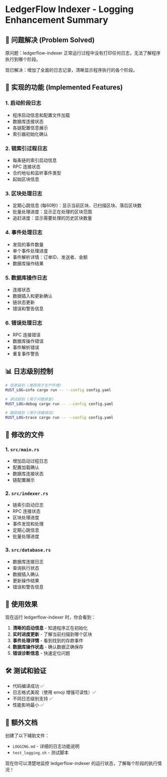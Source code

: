 # LedgerFlow Indexer - Logging Enhancement Summary

## 🎯 问题解决 (Problem Solved)

原问题：ledgerflow-indexer 正常运行过程中没有打印任何日志，无法了解程序执行到哪个阶段。

现已解决：增加了全面的日志记录，清晰显示程序执行的各个阶段。

## 🚀 实现的功能 (Implemented Features)

### 1. 启动阶段日志
- 程序启动信息和配置文件加载
- 数据库连接状态
- 各链配置信息展示
- 索引器初始化确认

### 2. 链索引过程日志
- 每条链的索引启动信息
- RPC 连接状态
- 合约地址和监听事件类型
- 起始区块信息

### 3. 区块处理日志
- 定期心跳信息 (每60秒)：显示当前区块、已扫描区块、落后区块数
- 批量处理进度：显示正在处理的区块范围
- 追赶进度：显示需要处理的历史区块数量

### 4. 事件处理日志
- 发现的事件数量
- 单个事件处理进度
- 事件解析详情：订单ID、发送者、金额
- 数据库操作结果

### 5. 数据库操作日志
- 连接状态
- 数据插入和更新确认
- 链状态更新
- 错误和警告信息

### 6. 错误处理日志
- RPC 连接错误
- 数据库操作错误
- 事件解析错误
- 重复事件警告

## 📊 日志级别控制

```bash
# 信息级别 (推荐用于生产环境)
RUST_LOG=info cargo run -- --config config.yaml

# 调试级别 (用于问题排查)
RUST_LOG=debug cargo run -- --config config.yaml

# 跟踪级别 (用于详细调试)
RUST_LOG=trace cargo run -- --config config.yaml
```

## 🔧 修改的文件

### 1. `src/main.rs`
- 增加启动过程日志
- 配置加载确认
- 数据库连接状态
- 链配置展示

### 2. `src/indexer.rs`
- 链索引启动日志
- RPC 连接状态
- 区块处理进度
- 事件发现和处理
- 定期心跳信息
- 批量处理进度

### 3. `src/database.rs`
- 数据库连接日志
- 查询执行状态
- 数据插入确认
- 更新操作结果
- 错误和警告信息

## 🎉 使用效果

现在运行 ledgerflow-indexer 时，你会看到：

1. **清晰的启动信息** - 知道程序正在初始化
2. **实时进度更新** - 了解当前扫描到哪个区块
3. **事件处理详情** - 看到找到的存款事件
4. **数据库操作状态** - 确认数据正确保存
5. **错误诊断信息** - 快速定位问题

## 🛠️ 测试和验证

- 代码编译成功 ✅
- 日志格式美观（使用 emoji 增强可读性）✅
- 不同日志级别支持 ✅
- 性能影响最小 ✅

## 📝 额外文档

创建了以下辅助文件：
- `LOGGING.md` - 详细的日志功能说明
- `test_logging.sh` - 测试脚本

现在你可以清楚地监控 ledgerflow-indexer 的运行状态，了解每个阶段的执行情况！
